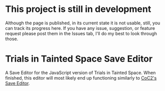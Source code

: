 <h1>This project is still in development</h1>
<p>Although the page is published, in its current state it is not usable, still, you can track its progress here. If you have any issue, suggestion, or feature request please post them in the Issues tab, I'll do my best to look through those.</p>


<h1>Trials in Tainted Space Save Editor</h1>
<p>A Save Editor for the JavaScript version of Trials in Tainted Space. When finished, this editor will most likely end up functioning similarly to <a href="https://github.com/end5/CoC2-Save-Editor">CoC2's Save Editor</a>.</p>
